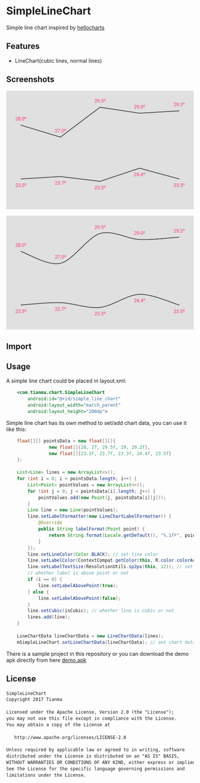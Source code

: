 # SimpleLineChart
Simple line chart inspired by [hellocharts](https://github.com/lecho/hellocharts-android)

## Features
- LineChart(cubic lines, normal lines)

## Screenshots
![Line Chart](/ss/ss_linechart.jpeg)

![Cubic Line Chart](/ss/ss_linechart_cubic.jpeg)


## Import


## Usage
A simple line chart could be placed in layout.xml:
```xml
    <com.tianma.chart.SimpleLineChart
        android:id="@+id/simple_line_chart"
        android:layout_width="match_parent"
        android:layout_height="200dp">
```

Simple line chart has its own method to set/add chart data, you can use it like this:
```java
    float[][] pointsData = new float[][]{
                new float[]{28, 27, 29.5f, 29, 29.2f},
                new float[]{23.5f, 23.7f, 23.3f, 24.4f, 23.5f}
    };

    List<Line> lines = new ArrayList<>();
    for (int i = 0; i < pointsData.length; i++) {
        List<Point> pointValues = new ArrayList<>();
        for (int j = 0; j < pointsData[i].length; j++) {
            pointValues.add(new Point(j, pointsData[i][j]));
        }
        Line line = new Line(pointValues);
        line.setLabelFormatter(new LineChartLabelFormatter() {
            @Override
            public String labelFormat(Point point) {
                return String.format(Locale.getDefault(), "%.1fº", point.getY());
            }
        });
        line.setLineColor(Color.BLACK); // set line color
        line.setLabelColor(ContextCompat.getColor(this, R.color.colorAccent)); // set label color
        line.setLabelTextSize(ResolutionUtils.sp2px(this, 12)); // set label text size
        // whether label is above point or not
        if (i == 0) {
            line.setLabelAbovePoint(true);
        } else {
            line.setLabelAbovePoint(false);
        }
        line.setCubic(isCubic); // whether line is cubic or not
        lines.add(line); 
    }

    LineChartData lineChartData = new LineChartData(lines);
    mSimpleLineChart.setLineChartData(lineChartData); // set chart data
```

There is a sample project in this repository or you can download the demo apk directly from here [demo.apk](/demo/demo.apk)

## License
```txt
SimpleLineChart	
Copyright 2017 Tianma

Licensed under the Apache License, Version 2.0 (the "License");
you may not use this file except in compliance with the License.
You may obtain a copy of the License at

   http://www.apache.org/licenses/LICENSE-2.0

Unless required by applicable law or agreed to in writing, software
distributed under the License is distributed on an "AS IS" BASIS,
WITHOUT WARRANTIES OR CONDITIONS OF ANY KIND, either express or implied.
See the License for the specific language governing permissions and
limitations under the License.
```